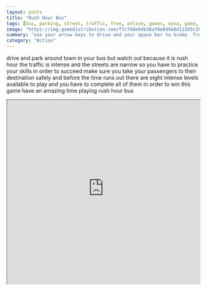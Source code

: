 ```yaml
---
layout: posts
title: "Rush Hour Bus"
tags: [bus, parking, street, traffic, free, online, games, oyna, game, free, games, play, play, games]
image: "https://img.gamedistribution.com/f7cfdde9db36af8e0d9a6d123d5c385e.jpg"
summary: "use your arrow keys to drive and your space bar to brake  free online games oyna game free games play play games"
category: "Action"
---
```


drive and park around town in your bus but watch out because it is rush hour the traffic is intense and the streets are narrow so you have to practice your skills in order to succeed make sure you take your passengers to their destination safely and before the time runs out there are eight intense levels available to play and you have to complete all of them in order to win this game have an amazing time playing rush hour bus

<iframe width="100%" height="480px;" src="https://flash.gamedistribution.com?game=f7cfdde9db36af8e0d9a6d123d5c385e"></iframe>